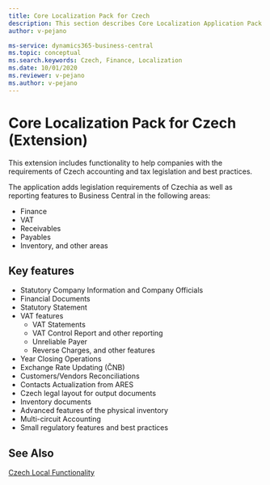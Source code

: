 ```yaml
---
title: Core Localization Pack for Czech
description: This section describes Core Localization Application Pack for Czech extension functionality.
author: v-pejano

ms-service: dynamics365-business-central
ms.topic: conceptual
ms.search.keywords: Czech, Finance, Localization
ms.date: 10/01/2020
ms.reviewer: v-pejano
ms.author: v-pejano
---
```


# Core Localization Pack for Czech (Extension)

This extension includes functionality to help companies with the requirements of Czech accounting and tax legislation and best practices.  

The application adds legislation requirements of Czechia as well as reporting features to Business Central in the following areas:

- Finance  
- VAT  
- Receivables  
- Payables  
- Inventory, and other areas

## Key features

- Statutory Company Information and Company Officials  
- Financial Documents  
- Statutory Statement
- VAT features
  - VAT Statements  
  - VAT Control Report and other reporting  
  - Unreliable Payer  
  - Reverse Charges, and other features
- Year Closing Operations
- Exchange Rate Updating (ČNB)
- Customers/Vendors Reconciliations
- Contacts Actualization from ARES
- Czech legal layout for output documents
- Inventory documents
- Advanced features of the physical inventory
- Multi-circuit Accounting
- Small regulatory features and best practices

## See Also  

[Czech Local Functionality](czech-local-functionality.md)  
